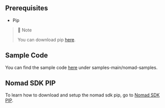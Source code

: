 ## Prerequisites

- Pip

> 📘 Note
> 
> You can download pip [here](https://pip.pypa.io/en/stable/installation/).

## Sample Code

You can find the sample code [here](https://github.com/Nomad-Media/samples/archive/refs/heads/main.zip) under samples-main/nomad-samples.

## Nomad SDK PIP

To learn how to download and setup the nomad sdk pip, go to [Nomad SDK PIP](doc:nomad-sdk-pip).